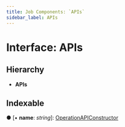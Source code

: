 ```yaml
---
title: Job Components: `APIs`
sidebar_label: APIs
---
```


# Interface: APIs

## Hierarchy

* **APIs**

## Indexable

● \[▪ **name**: *string*\]: [OperationAPIConstructor](../overview.md#operationapiconstructor)
